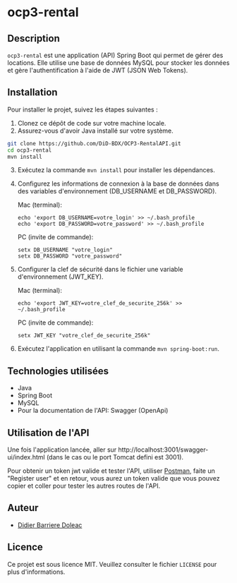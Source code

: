# ocp3-rental

## Description

`ocp3-rental` est une application (API) Spring Boot qui permet de gérer des locations. Elle utilise une base de données MySQL pour stocker les données et gère l'authentification à l'aide de JWT (JSON Web Tokens).

## Installation

Pour installer le projet, suivez les étapes suivantes :
1. Clonez ce dépôt de code sur votre machine locale.
2. Assurez-vous d'avoir Java installé sur votre système.
```bash
git clone https://github.com/DiD-BDX/OCP3-RentalAPI.git
cd ocp3-rental
mvn install
```
3. Exécutez la commande `mvn install` pour installer les dépendances.
4. Configurez les informations de connexion à la base de données dans des variables d'environnement (DB_USERNAME et DB_PASSWORD).

    Mac (terminal):
    ```
    echo 'export DB_USERNAME=votre_login' >> ~/.bash_profile
    echo 'export DB_PASSWORD=votre_password' >> ~/.bash_profile
    ```
    PC (invite de commande):
    ```
    setx DB_USERNAME "votre_login"
    setx DB_PASSWORD "votre_password"
    ```
5. Configurer la clef de sécurité dans le fichier une variable d'environnement (JWT_KEY).

    Mac (terminal): 
    ```
    echo 'export JWT_KEY=votre_clef_de_securite_256k' >> ~/.bash_profile
    ```
    PC (invite de commande):
    ```
    setx JWT_KEY "votre_clef_de_securite_256k"
    ```
6. Exécutez l'application en utilisant la commande `mvn spring-boot:run`.

## Technologies utilisées

- Java
- Spring Boot
- MySQL
- Pour la documentation de l'API: Swagger (OpenApi)

## Utilisation de l'API
Une fois l'application lancée, aller sur http://localhost:3001/swagger-ui/index.html
(dans le cas ou le port Tomcat defini est 3001).

Pour obtenir un token jwt valide et tester l'API, utiliser [Postman](https://www.postman.com/), faite un "Register user" et en retour, vous aurez un token valide que vous pouvez copier et coller pour tester les autres routes de l'API.

## Auteur

- [Didier Barriere Doleac](https://github.com/DiD-BDX)

## Licence

Ce projet est sous licence MIT. Veuillez consulter le fichier `LICENSE` pour plus d'informations.